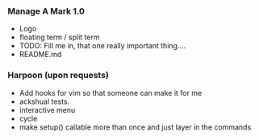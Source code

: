 ### Manage A Mark 1.0

* Logo
* floating term / split term
* TODO: Fill me in, that one really important thing....
* README.md

### Harpoon (upon requests)

* Add hooks for vim so that someone can make it for me
* ackshual tests.
* interactive menu
* cycle
* make setup() callable more than once and just layer in the commands
